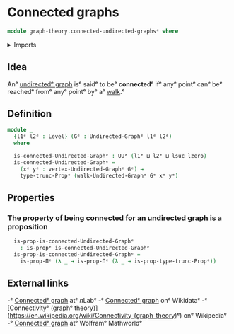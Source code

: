 # Connected graphs

```agda
module graph-theory.connected-undirected-graphsᵉ where
```

<details><summary>Imports</summary>

```agda
open import foundation.propositional-truncationsᵉ
open import foundation.propositionsᵉ
open import foundation.universe-levelsᵉ

open import graph-theory.undirected-graphsᵉ
open import graph-theory.walks-undirected-graphsᵉ
```

</details>

## Idea

Anᵉ [undirectedᵉ graph](graph-theory.undirected-graphs.mdᵉ) isᵉ saidᵉ to beᵉ
**connected**ᵉ ifᵉ anyᵉ pointᵉ canᵉ beᵉ reachedᵉ fromᵉ anyᵉ pointᵉ byᵉ aᵉ
[walk](graph-theory.walks-undirected-graphs.md).ᵉ

## Definition

```agda
module _
  {l1ᵉ l2ᵉ : Level} (Gᵉ : Undirected-Graphᵉ l1ᵉ l2ᵉ)
  where

  is-connected-Undirected-Graphᵉ : UUᵉ (l1ᵉ ⊔ l2ᵉ ⊔ lsuc lzero)
  is-connected-Undirected-Graphᵉ =
    (xᵉ yᵉ : vertex-Undirected-Graphᵉ Gᵉ) →
    type-trunc-Propᵉ (walk-Undirected-Graphᵉ Gᵉ xᵉ yᵉ)
```

## Properties

### The property of being connected for an undirected graph is a proposition

```agda
  is-prop-is-connected-Undirected-Graphᵉ
    : is-propᵉ is-connected-Undirected-Graphᵉ
  is-prop-is-connected-Undirected-Graphᵉ =
    is-prop-Πᵉ (λ _ → is-prop-Πᵉ (λ _ → is-prop-type-trunc-Propᵉ))
```

## External links

-ᵉ [Connectedᵉ graph](https://ncatlab.org/nlab/show/connected+graphᵉ) atᵉ $n$Labᵉ
-ᵉ [Connectedᵉ graph](https://www.wikidata.org/entity/Q230655ᵉ) onᵉ Wikidataᵉ
-ᵉ [Connectivityᵉ (graphᵉ theory)](<https://en.wikipedia.org/wiki/Connectivity_(graph_theory)>ᵉ)
  onᵉ Wikipediaᵉ
-ᵉ [Connectedᵉ graph](https://mathworld.wolfram.com/ConnectedGraph.htmlᵉ) atᵉ
  Wolframᵉ Mathworldᵉ
